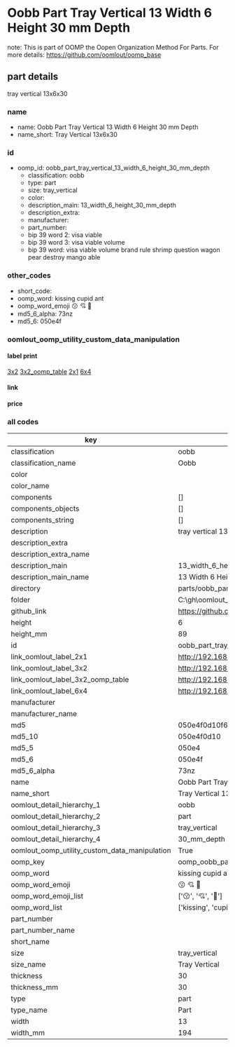 # Oobb Part Tray Vertical 13 Width 6 Height 30 mm Depth  

note: This is part of OOMP the Oopen Organization Method For Parts. For more details: https://github.com/oomlout/oomp_base

##  part details
  



tray vertical 13x6x30



### name
* name: Oobb Part Tray Vertical 13 Width 6 Height 30 mm Depth
* name_short: Tray Vertical 13x6x30 
### id
* oomp_id: oobb_part_tray_vertical_13_width_6_height_30_mm_depth
  * classification: oobb
  * type: part
  * size: tray_vertical
  * color: 
  * description_main: 13_width_6_height_30_mm_depth
  * description_extra: 
  * manufacturer: 
  * part_number: 
  * bip 39 word 2: visa viable
  * bip 39 word 3: visa viable volume
  * bip 39 word: visa viable volume brand rule shrimp question wagon pear destroy mango able

### other_codes
* short_code: 
* oomp_word: kissing cupid ant
* oomp_word_emoji :kissing: :cupid: :ant:
* md5_6_alpha: 73nz
* md5_6: 050e4f






### oomlout_oomp_utility_custom_data_manipulation
#### label print
[3x2](http://192.168.1.245:1112/?label=oomp%2073nz)
[3x2_oomp_table](http://192.168.1.108:1112/?label=oomp%2073nz)
[2x1](http://192.168.1.242:1112/?label=oomp%2073nz)
[6x4](http://192.168.1.55:1112/?label=oomp%2073nz)    

#### link

                              

#### price







### all codes 
| key | value |  
| --- | --- |  
| classification | oobb |  
| classification_name | Oobb |  
| color |  |  
| color_name |  |  
| components | [] |  
| components_objects | [] |  
| components_string | [] |  
| description | tray vertical 13x6x30 |  
| description_extra |  |  
| description_extra_name |  |  
| description_main | 13_width_6_height_30_mm_depth |  
| description_main_name | 13 Width 6 Height 30 mm Depth |  
| directory | parts/oobb_part_tray_vertical_13_width_6_height_30_mm_depth |  
| folder | C:\gh\oomlout_oobb_version_4_generated_parts\parts\oobb_part_tray_vertical_13_width_6_height_30_mm_depth |  
| github_link | https://github.com/oomlout/oomlout_oomp_part_src/tree/main/parts/oobb_part_tray_vertical_13_width_6_height_30_mm_depth |  
| height | 6 |  
| height_mm | 89 |  
| id | oobb_part_tray_vertical_13_width_6_height_30_mm_depth |  
| link_oomlout_label_2x1 | http://192.168.1.242:1112/?label=oomp%2073nz |  
| link_oomlout_label_3x2 | http://192.168.1.245:1112/?label=oomp%2073nz |  
| link_oomlout_label_3x2_oomp_table | http://192.168.1.108:1112/?label=oomp%2073nz |  
| link_oomlout_label_6x4 | http://192.168.1.55:1112/?label=oomp%2073nz |  
| manufacturer |  |  
| manufacturer_name |  |  
| md5 | 050e4f0d10f655f31cde91b1ebbcd7a5 |  
| md5_10 | 050e4f0d10 |  
| md5_5 | 050e4 |  
| md5_6 | 050e4f |  
| md5_6_alpha | 73nz |  
| name | Oobb Part Tray Vertical 13 Width 6 Height 30 mm Depth |  
| name_short | Tray Vertical 13x6x30  |  
| oomlout_detail_hierarchy_1 | oobb |  
| oomlout_detail_hierarchy_2 | part |  
| oomlout_detail_hierarchy_3 | tray_vertical |  
| oomlout_detail_hierarchy_4 | 30_mm_depth |  
| oomlout_oomp_utility_custom_data_manipulation | True |  
| oomp_key | oomp_oobb_part_tray_vertical_13_width_6_height_30_mm_depth |  
| oomp_word | kissing cupid ant |  
| oomp_word_emoji | :kissing: :cupid: :ant: |  
| oomp_word_emoji_list | [':kissing:', ':cupid:', ':ant:'] |  
| oomp_word_list | ['kissing', 'cupid', 'ant'] |  
| part_number |  |  
| part_number_name |  |  
| short_name |  |  
| size | tray_vertical |  
| size_name | Tray Vertical |  
| thickness | 30 |  
| thickness_mm | 30 |  
| type | part |  
| type_name | Part |  
| width | 13 |  
| width_mm | 194 |  
